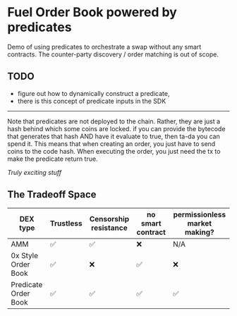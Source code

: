 # Fuel Order Book powered by predicates

Demo of using predicates to orchestrate a swap without any smart contracts.
The counter-party discovery / order matching is out of scope.

## TODO

- figure out how to dynamically construct a predicate,
- there is this concept of predicate inputs in the SDK

----

Note that predicates are not deployed to the chain. Rather, they are just a hash behind which some coins are locked.
if you can provide the bytecode that generates that hash AND have it evaluate to true, then ta-da you can spend it. This means that when creating an order, you just have to send coins to the code hash.
When executing the order, you just need the tx to make the predicate return true.

_Truly exciting stuff_

## The Tradeoff Space

| DEX type             | Trustless | Censorship resistance | no smart contract | permissionless market making? |
| -------------------- | --------- | --------------------- | ----------------- | ----------------------------- |
| AMM                  | ✅         | ✅                     | ❌                 | N/A                           |
| 0x Style Order Book  | ✅         | ❌                     | ✅                 | ❌                             |
| Predicate Order Book | ✅         | ✅                     | ✅                 | ✅                             |